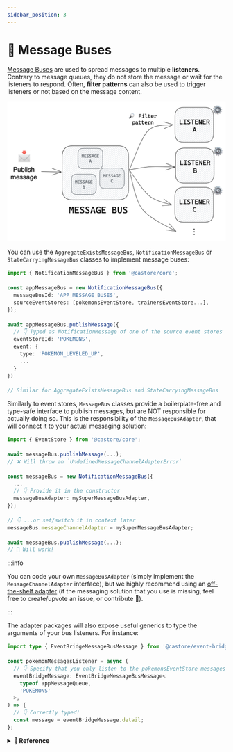 ```yaml
---
sidebar_position: 3
---
```


# 🚌 Message Buses

[Message Buses](https://en.wikipedia.org/wiki/Publish%E2%80%93subscribe_pattern) are used to spread messages to multiple **listeners**. Contrary to message queues, they do not store the message or wait for the listeners to respond. Often, **filter patterns** can also be used to trigger listeners or not based on the message content.

![Message Bus](../../assets/docSchemas/messageBus.png)

You can use the `AggregateExistsMessageBus`, `NotificationMessageBus` or `StateCarryingMessageBus` classes to implement message buses:

```ts
import { NotificationMessageBus } from '@castore/core';

const appMessageBus = new NotificationMessageBus({
  messageBusId: 'APP_MESSAGE_BUSES',
  sourceEventStores: [pokemonsEventStore, trainersEventStore...],
});

await appMessageBus.publishMessage({
  // 👇 Typed as NotificationMessage of one of the source event stores
  eventStoreId: 'POKEMONS',
  event: {
    type: 'POKEMON_LEVELED_UP',
    ...
  }
})

// Similar for AggregateExistsMessageBus and StateCarryingMessageBus
```

Similarly to event stores, `MessageBus` classes provide a boilerplate-free and type-safe interface to publish messages, but are NOT responsible for actually doing so. This is the responsibility of the `MessageBusAdapter`, that will connect it to your actual messaging solution:

```ts
import { EventStore } from '@castore/core';

await messageBus.publishMessage(...);
// ❌ Will throw an `UndefinedMessageChannelAdapterError`

const messageBus = new NotificationMessageBus({
  ...
  // 👇 Provide it in the constructor
  messageBusAdapter: mySuperMessageBusAdapter,
});

// 👇 ...or set/switch it in context later
messageBus.messageChannelAdapter = mySuperMessageBusAdapter;

await messageBus.publishMessage(...);
// 🙌 Will work!
```

:::info

You can code your own `MessageBusAdapter` (simply implement the `MessageChannelAdapter` interface), but we highly recommend using an [off-the-shelf adapter](../5-packages.md#-message-buses-adapters) (if the messaging solution that you use is missing, feel free to create/upvote an issue, or contribute 🤗).

:::

The adapter packages will also expose useful generics to type the arguments of your bus listeners. For instance:

```ts
import type { EventBridgeMessageBusMessage } from '@castore/event-bridge-message-bus-adapter';

const pokemonMessagesListener = async (
  // 👇 Specify that you only listen to the pokemonsEventStore messages
  eventBridgeMessage: EventBridgeMessageBusMessage<
    typeof appMessageQueue,
    'POKEMONS'
  >,
) => {
  // 👇 Correctly typed!
  const message = eventBridgeMessage.detail;
};
```

<details>
<summary>
  <b>🔧 Reference</b>
</summary>

**Constructor:**

- <code>messageBusId <i>(string)</i></code>: A string identifying the message bus
- <code>sourceEventStores <i>(EventStore[])</i></code>: List of event stores that the message bus will broadcast events from
- <code>messageBusAdapter <i>(?MessageChannelAdapter)</i></code>: Message bus adapter

**Properties:**

- <code>messageBusId <i>(string)</i></code>

```ts
const appMessageBusId = appMessageBus.messageBusId;
// => 'APP_MESSAGE_BUS'
```

- <code>sourceEventStores <i>(EventStore[])</i></code>

```ts
const appMessageBusSourceEventStores = appMessageBus.sourceEventStores;
// => [pokemonsEventStore, trainersEventStore...]
```

- <code>messageChannelAdapter <i>?MessageChannelAdapter</i></code>: Returns the associated message bus adapter (potentially undefined)

```ts
const appMessageBusAdapter = appMessageBus.messageChannelAdapter;
// => undefined (we did not provide one in this example)
```

> ☝️ The `messageChannelAdapter` is not read-only so you do not have to provide it right away.

**Async Methods:**

The following methods interact with the messaging solution of your application through a `MessageBusAdapter`. They will throw an `UndefinedMessageChannelAdapterError` if you did not provide one.

- <code>publishMessage <i>((message: Message, opt?: OptionsObj) => Promise&lt;void&gt;)</i></code>: Publish a <code>Message</code> (of the appropriate type) to the message bus.

  `OptionsObj` contains the following properties:

  - <code>replay <i>(?boolean = false)</i></code>: Signals that the event is not happening in real-time, e.g. in maintenance or migration operations. This information can be used downstream to react appropriately. Check the implementation of you adapter for more details.

- <code>publishMessages <i>((messages: Message[], opt?: OptionsObj) => Promise&lt;void&gt;)</i></code>: Publish several <code>Messages</code> (of the appropriate type) to the message bus. Options are similar to the <code>publishMessage</code> options.
- <code>getAggregateAndPublishMessage <i>((message: NotificationMessage) => Promise&lt;void&gt;)</i></code>: <i>(StateCarryingMessageBuses only)</i> Append the matching aggregate (with correct version) to a <code>NotificationMessage</code> and turn it into a <code>StateCarryingMessage</code> before publishing it to the message bus. Uses the message bus event stores: Make sure that they have correct adapters set up.

**Type Helpers:**

- `MessageChannelMessage`: Given a `MessageBus`, returns the TS type of its messages

```ts
import type { MessageChannelMessage } from '@castore/core';

type AppMessage = MessageChannelMessage<typeof appMessageBus>;

// 👇 Equivalent to:
type AppMessage = EventStoreNotificationMessage<
  typeof pokemonsEventStore | typeof trainersEventStore...
>;
```

</details>
